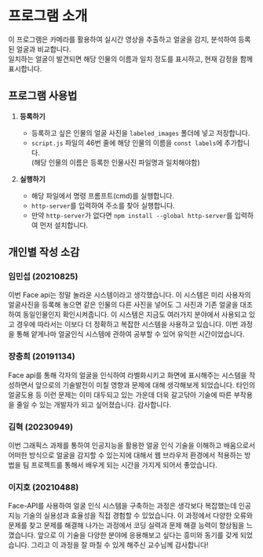 # 프로그램 소개

이 프로그램은 카메라를 활용하여 실시간 영상을 추출하고 얼굴을 감지, 분석하여 등록된 얼굴과 비교합니다.<br>일치하는 얼굴이 발견되면 해당 인물의 이름과 일치 정도를 표시하고, 현재 감정을 함께 표시합니다.

## 프로그램 사용법

1. **등록하기**
    - 등록하고 싶은 인물의 얼굴 사진을 `labeled_images` 폴더에 넣고 저장합니다.
    - `script.js` 파일의 46번 줄에 해당 인물의 이름을 `const labels`에 추가합니다.<br>(해당 인물의 이름은 등록한 인물사진 파일명과 일치해야함)

2. **실행하기**
    - 해당 파일에서 명령 프롬프트(cmd)를 실행합니다.
    - `http-server`를 입력하여 주소를 찾아 실행합니다.
    - 만약 `http-server`가 없다면 `npm install --global http-server`를 입력하여 먼저 설치합니다.

## 개인별 작성 소감

### 임민섭 (20210825)
이번 Face api는 정말 놀라운 시스템이라고 생각했습니다. 이 시스템은 미리 사용자의 얼굴사진을 등록해 놓으면 같은 인물의 다른 사진을 넣어도 그 사진과 기존 얼굴을 대조하여 동일인물인지 확인시켜줍니다. 이 시스템은 지금도 여러가지 분야에서 사용되고 있고 경우에 따라서는 이보다 더 정확하고 복잡한 시스템을 사용하고 있습니다. 이번 과정을 통해 얕게나마 얼굴인식 시스템에 관하여 공부할 수 있어 유익한 시간이었습니다.

### 장충희 (20191134)
Face api를 통해 각자의 얼굴을 인식하여 라벨화시키고 화면에 표시해주는 시스템을 작성하면서 앞으로의 기술발전이 미칠 영향과 문제에 대해 생각해보게 되었습니다. 타인의 얼굴도용 등 이런 문제는 이미 대두되고 있는 가운데 더욱 갈고닦아 기술에 따른 부작용을 줄일 수 있는 개발자가 되고 싶어졌습니다. 감사합니다.

### 김혁 (20230949)
이번 그래픽스 과제를 통하여 인공지능을 활용한 얼굴 인식 기술을 이해하고 배움으로서 어떠한 방식으로 얼굴을 감지할 수 있는지에 대해서 웹 브라우저 환경에서 적용하는 방법을 팀 프로젝트를 통해서 배우게 되는 시간을 가지게 되어서 좋았습니다.

### 이지호 (20210488)
Face-API를 사용하여 얼굴 인식 시스템을 구축하는 과정은 생각보다 복잡했는데 인공지능 기술의 실용성과 효율성을 직접 경험할 수 있었습니다. 이 과정에서 다양한 오류와 문제를 찾고 문제를 해결해 나가는 과정에서 코딩 실력과 문제 해결 능력이 향상됨을 느꼈습니다. 앞으로 이 기술을 다양한 분야에 응용해보고 싶다는 흥미와 동기를 갖게 되었습니다. 그리고 이 과정을 잘 마칠 수 있게 해주신 교수님께 감사합니다!
